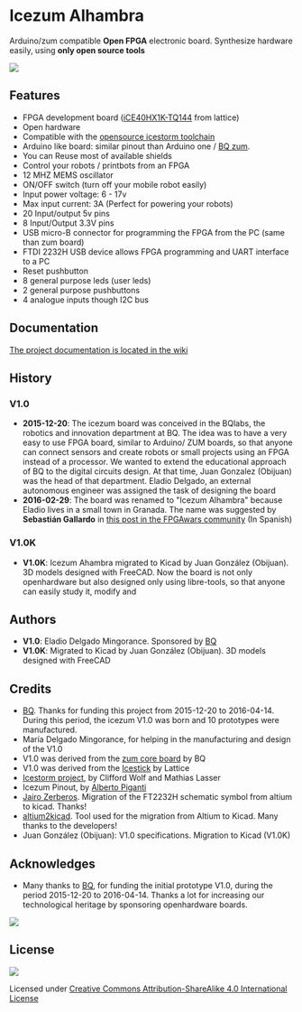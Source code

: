 # Icezum Alhambra
Arduino/zum compatible **Open FPGA** electronic board.  Synthesize hardware easily, using **only open source tools**

![](https://github.com/FPGAwars/icezum/raw/master/doc/images/icezum-rev1-1607-img4.png)

## Features

* FPGA development board ([iCE40HX1K-TQ144](https://github.com/Obijuan/open-fpga-verilog-tutorial/raw/master/tutorial/doc/iCE40LPHXFamilyDataSheet.pdf) from lattice)
* Open hardware
* Compatible with the [opensource icestorm toolchain](http://www.clifford.at/icestorm/)
* Arduino like board: similar pinout than Arduino one / [BQ zum](https://store.bq.com/es/placa-zum-core).
* You can Reuse most of available shields
* Control your robots / printbots from an FPGA
* 12 MHZ MEMS oscillator
* ON/OFF switch (turn off your mobile robot easily)
* Input power voltage: 6 - 17v
* Max input current: 3A (Perfect for powering your robots)
* 20 Input/output 5v pins
* 8 Input/Output 3.3V pins
* USB micro-B connector for programming the FPGA from the PC (same than zum board)
* FTDI 2232H USB device allows FPGA programming and UART interface to a PC
* Reset pushbutton
* 8 general purpose leds (user leds)
* 2 general purpose pushbuttons
* 4 analogue inputs though I2C bus

## Documentation

[The project documentation is located in the wiki](https://github.com/FPGAwars/icezum/wiki)

## History
### V1.0
* **2015-12-20**: The icezum board was conceived in the BQlabs, the robotics and innovation department at BQ. The idea was to have a very easy to use FPGA board, similar to Arduino/ ZUM boards, so that anyone can connect sensors and create robots or small projects using an FPGA instead of a processor. We wanted to extend the educational approach of BQ to the digital circuits design. At that time, Juan Gonzalez (Obijuan) was the head of that department. Eladio Delgado, an external autonomous engineer was assigned the task of designing the board
*  **2016-02-29**: The board was renamed to "Icezum Alhambra" because Eladio lives in a small town in Granada. The name was suggested by **Sebastián Gallardo** in [this post in the FPGAwars community](https://groups.google.com/d/msg/fpga-wars-explorando-el-lado-libre/f1W0Vtt5NdE/LEDRSXudGwAJ) (In Spanish)

### V1.0K
* **V1.0K**: Icezum Ahambra migrated to Kicad by Juan González (Obijuan). 3D models designed with FreeCAD. Now the board is not only openhardware but also designed only using libre-tools, so that anyone can easily study it, modify and

## Authors

* **V1.0**: Eladio Delgado Mingorance. Sponsored by [BQ](https://www.bq.com/es/)
* **V1.0K**: Migrated to Kicad by Juan González (Obijuan). 3D models designed with FreeCAD

## Credits
* [BQ](https://www.bq.com/es/). Thanks for funding this project from 2015-12-20 to 2016-04-14. During this period, the icezum V1.0 was born and 10 prototypes were manufactured.
* María Delgado Mingorance, for helping in the manufacturing and design of the V1.0
* V1.0 was derived from the [zum core board](https://github.com/bq/zum/tree/master/zum-core) by BQ
* V1.0 was derived from the [Icestick](http://www.latticesemi.com/icestick) by Lattice
* [Icestorm project](http://www.clifford.at/icestorm/), by Clifford Wolf and Mathias Lasser
* Icezum Pinout, by [Alberto Piganti](http://www.pighixxx.com/test/2016/05/icezum-pinout/)
* [Jairo Zerberos](https://github.com/zerberros). Migration of the FT2232H schematic symbol from altium to kicad. Thanks!
* [altium2kicad](https://github.com/thesourcerer8/altium2kicad]). Tool used for the migration from Altium to Kicad. Many thanks to the developers!
* Juan González (Obijuan): V1.0 specifications. Migration to Kicad (V1.0K)

## Acknowledges
* Many thanks to [BQ](https://www.bq.com/es/), for funding the initial prototype V1.0, during the period 2015-12-20 to 2016-04-14. Thanks a lot for increasing our technological heritage by sponsoring openhardware boards.

![](https://github.com/FPGAwars/icezum/raw/master/doc/images/bq-logo.png)

## License

![](https://github.com/FPGAwars/icezum/raw/master/doc/images/attribution-share-alike-creative-commons-license.png)

Licensed under [Creative Commons Attribution-ShareAlike 4.0 International License](http://creativecommons.org/licenses/by-sa/4.0/)
